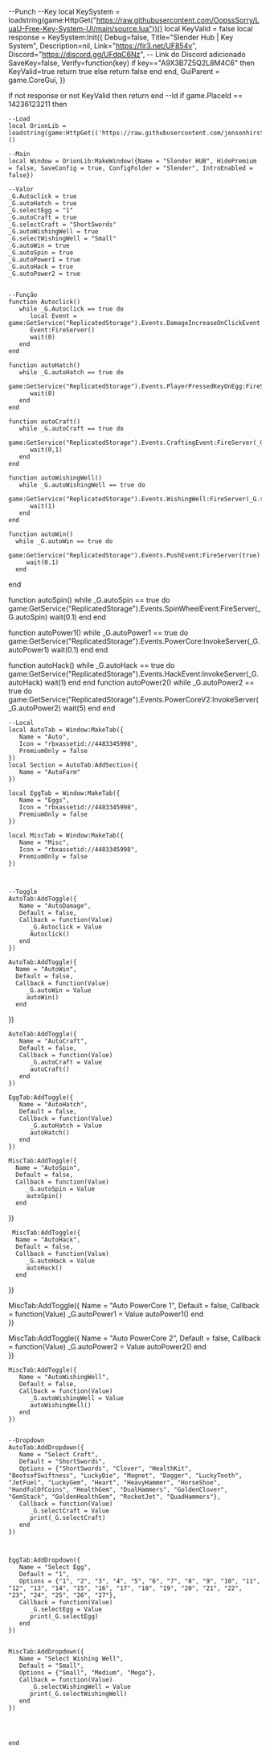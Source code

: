 --Punch
--Key
local KeySystem = loadstring(game:HttpGet("https://raw.githubusercontent.com/OopssSorry/LuaU-Free-Key-System-UI/main/source.lua"))()
local KeyValid = false
local response = KeySystem:Init({
    Debug=false,
    Title="Slender Hub | Key System",
    Description=nil,
    Link="https://fir3.net/UF854v",
    Discord="https://discord.gg/UFdqC6Nz", -- Link do Discord adicionado
    SaveKey=false,
    Verify=function(key)
        if key=="A9X3B7Z5Q2L8M4C6" then
            KeyValid=true
            return true
        else
            return false
        end
    end,
    GuiParent = game.CoreGui,
})

if not response or not KeyValid then return end
--Id
if game.PlaceId == 14236123211 then

    --Load
    local OrionLib = loadstring(game:HttpGet(('https://raw.githubusercontent.com/jensonhirst/Orion/main/source')))()
    
    --Main
    local Window = OrionLib:MakeWindow({Name = "Slender HUB", HidePremium = false, SaveConfig = true, ConfigFolder = "Slender", IntroEnabled = false})
    
    --Valor
    _G.Autoclick = true
    _G.autoHatch = true
    _G.selectEgg = "1"
    _G.autoCraft = true
    _G.selectCraft = "ShortSwords"
    _G.autoWishingWell = true
    _G.selectWishingWell = "Small"
    _G.autoWin = true
    _G.autoSpin = true
    _G.autoPower1 = true
    _G.autoHack = true
    _G.autoPower2 = true

    
    --Função
    function Autoclick()
       while _G.Autoclick == true do  
          local Event = game:GetService("ReplicatedStorage").Events.DamageIncreaseOnClickEvent
          Event:FireServer()
          wait(0)
       end
    end
    
    function autoHatch()
       while _G.autoHatch == true do 
          game:GetService("ReplicatedStorage").Events.PlayerPressedKeyOnEgg:FireServer(_G.selectEgg,1)
          wait(0)
       end
    end
 
    function autoCraft()
       while _G.autoCraft == true do
          game:GetService("ReplicatedStorage").Events.CraftingEvent:FireServer(_G.selectCraft)
          wait(0,1)
       end
    end
 
    function autoWishingWell()
       while _G.autoWishingWell == true do
          game:GetService("ReplicatedStorage").Events.WishingWell:FireServer(_G.selectWishingWell)
          wait(1)
       end
    end      

    function autoWin()
      while _G.autoWin == true do
         game:GetService("ReplicatedStorage").Events.PushEvent:FireServer(true)
         wait(0.1)
      end
   end

   function autoSpin()
      while _G.autoSpin == true do
         game:GetService("ReplicatedStorage").Events.SpinWheelEvent:FireServer(_G.autoSpin)
         wait(0.1)
      end
   end
   
function autoPower1()
   while _G.autoPower1 == true do
      game:GetService("ReplicatedStorage").Events.PowerCore:InvokeServer(_G.autoPower1)
      wait(0.1)
   end
end

function autoHack()
   while _G.autoHack == true do
      game:GetService("ReplicatedStorage").Events.HackEvent:InvokeServer(_G.autoHack)
      wait(1)
   end
end
function autoPower2()
   while _G.autoPower2 == true do
      game:GetService("ReplicatedStorage").Events.PowerCoreV2:InvokeServer(_G.autoPower2)
      wait(5)
   end
end


   
 
    --Local
    local AutoTab = Window:MakeTab({
       Name = "Auto",
       Icon = "rbxassetid://4483345998",
       PremiumOnly = false
    })
    local Section = AutoTab:AddSection({
       Name = "AutoFarm"
    })
 
    local EggTab = Window:MakeTab({
       Name = "Eggs",
       Icon = "rbxassetid://4483345998",
       PremiumOnly = false
    })
 
    local MiscTab = Window:MakeTab({
       Name = "Misc",
       Icon = "rbxassetid://4483345998",
       PremiumOnly = false
    })
    
    
    
    --Toggle
    AutoTab:AddToggle({
       Name = "AutoDamage",
       Default = false,
       Callback = function(Value)
          _G.Autoclick = Value
          Autoclick()
       end    
    })

    AutoTab:AddToggle({
      Name = "AutoWin",
      Default = false,
      Callback = function(Value)
         _G.autoWin = Value
         autoWin()
      end    
   })
 
    AutoTab:AddToggle({
       Name = "AutoCraft",
       Default = false,
       Callback = function(Value)
          _G.autoCraft = Value
          autoCraft()
       end    
    })
 
    EggTab:AddToggle({
       Name = "AutoHatch",
       Default = false,
       Callback = function(Value)
          _G.autoHatch = Value
          autoHatch()
       end    
    })
    
    MiscTab:AddToggle({
      Name = "AutoSpin",
      Default = false,
      Callback = function(Value)
         _G.autoSpin = Value
         autoSpin()
      end    
   })

     MiscTab:AddToggle({
      Name = "AutoHack",
      Default = false,
      Callback = function(Value)
         _G.autoHack = Value
         autoHack()
      end    
   })

   MiscTab:AddToggle({
      Name = "Auto PowerCore 1",
      Default = false,
      Callback = function(Value)
         _G.autoPower1 = Value
         autoPower1()
      end    
   })

   MiscTab:AddToggle({
      Name = "Auto PowerCore 2",
      Default = false,
      Callback = function(Value)
         _G.autoPower2 = Value
         autoPower2()
      end    
   })

    MiscTab:AddToggle({
       Name = "AutoWishingWell",
       Default = false,
       Callback = function(Value)
          _G.autoWishingWell = Value
          autoWishingWell()
       end    
    })
   
  
    --Dropdown 
    AutoTab:AddDropdown({
       Name = "Select Craft",
       Default = "ShortSwords",
       Options = {"ShortSwords", "Clover", "HealthKit", "BootsofSwiftness", "LuckyDie", "Magnet", "Dagger", "LuckyTooth", "JetFuel", "LuckyGem", "Heart", "HeavyHammer", "HorseShoe", "HandfulOfCoins", "HealthGem", "DualHammers", "GoldenClover", "GemStack", "GoldenHealthGem", "RocketJet", "QuadHammers"},
       Callback = function(Value)
          _G.selectCraft = Value
          print(_G.selectCraft)
       end    
    })
    
    
    
    EggTab:AddDropdown({
       Name = "Select Egg",
       Default = "1",
       Options = {"1", "2", "3", "4", "5", "6", "7", "8", "9", "10", "11", "12", "13", "14", "15", "16", "17", "18", "19", "20", "21", "22", "23", "24", "25", "26", "27"},
       Callback = function(Value)
          _G.selectEgg = Value
          print(_G.selectEgg)
       end    
    })
    
 
    MiscTab:AddDropdown({
       Name = "Select Wishing Well",
       Default = "Small",
       Options = {"Small", "Medium", "Mega"},
       Callback = function(Value)
          _G.selectWishingWell = Value
          print(_G.selectWishingWell)
       end    
    })
    
  
 
    
    end

